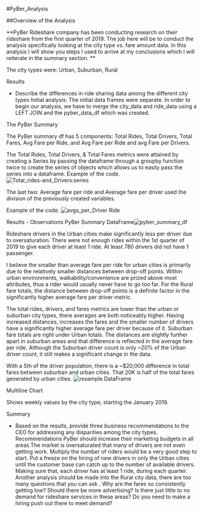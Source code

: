 #PyBer_Analysis

##Overview of the Analysis

**PyBer Rideshare company has been conducting research on their rideshare from the first quarter of 2019. The job here will be to conduct the analysis specifically looking at the city type vs. fare amount data. In this analysis I will show you  steps I used to arrive at my conclusions which I will reiterate in the summary section. **
 
 The city types were:
  Urban, 
  Suburban,
  Rural

Results 
- Describe the differences in ride sharing data among the different city types
Initial analysis:
The initial data frames were separate. In order to begin our analysis, we have to merge the city_data and ride_data using a LEFT JOIN and the pyber_data_df which was created.

The PyBer Summary

The PyBer summary df has 5 components: Total Rides, Total Drivers, Total Fares, Avg Fare per Ride, and Avg Fare per Ride and avg Fare per Drivers.

The Total Rides, Total Drivers, & Total Fares metrics were attained by creating a Series by passing the dataframe through a groupby function twice to create the series of objects which allows us to easily pass the series into a dataframe. Example of the code. ![Total_rides-and_Drivers:series](https://user-images.githubusercontent.com/74233163/105680874-fbb58180-5eb5-11eb-9be6-b4c4b0975d9f.png)

The last two: Average fare per ride and Average fare per driver used the division of the previously created variables.

Example of the code.   ![avgs_per_Driver Ride](https://user-images.githubusercontent.com/74233163/105681015-299ac600-5eb6-11eb-9643-d7d3736ecb7b.png)

Results - Observations
PyBer Summary DataFrame![pyber_summary_df](https://user-images.githubusercontent.com/74233163/105681016-2a335c80-5eb6-11eb-9007-6b74bf2bc956.png)


Rideshare drivers in the Urban cities make significantly less per driver due to oversaturation. There were not enough rides within the 1st quarter of 2019 to give each driver at least 1 ride. At least 780 drivers did not have 1 passenger.

I believe the smaller than average fare per ride for urban cities is primarily due to the relatively smaller distances between drop-off points. Within urban environments, walkability/convenience are prized above most attributes, thus a rider would usually never have to go too far.
For the Rural fare totals, the distance between drop-off points is a definite factor in the significantly higher average fare per driver metric.

The total rides, drivers, and fares metrics are lower than the urban or suburban city types, there averages are both noticeably higher.
Having increased distances, increases the fares and the smaller number of drivers have a significantly higher average fare per driver because of it.
Suburban fare totals are right under Urban totals. The distances are slightly further apart in suburban areas and that difference is reflected in the average fare per ride. Although the Suburban driver count is only ~20% of the Urban driver count, it still makes a significant change in the data.

With a 5th of the driver population, there is a ~$20,000 difference in total fares between suburban and urban cities. That 20K is half of the total fares generated by urban cities.
![resample DataFrame](https://user-images.githubusercontent.com/74233163/105681018-2acbf300-5eb6-11eb-9f8c-f177fab77448.png)

Multiline Chart

Shows weekly values by the city type, starting the January 2019.

Summary 
- Based on the results, provide three business recommendations to the CEO for addressing any disparities among the city types.
Recommendations
PyBer should increase their marketing budgets  in all areas.The market is  oversaturated that many of drivers are not even getting work. Multiply the number of riders would be a very good step to start.
Put a freeze on the hiring of new drivers in only the Urban cities until the customer base can catch up to the number of available drivers. Making sure that, each driver has at least 1 ride, during each quarter.
Another analysis should be made into the Rural city data, there are too many questions that you can ask . Why are the fares so consistently getting low? Should there be more advertising? Is there just little to no demand for rideshare services in these areas? Do you need to make a hiring push out there to meet demand?

